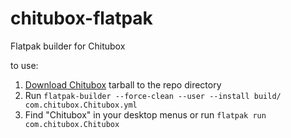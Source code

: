 # chitubox-flatpak
Flatpak builder for Chitubox

to use:
1. [Download Chitubox](https://www.chitubox.com/en/download/chitubox-free) tarball to the repo directory
2. Run `flatpak-builder --force-clean --user --install build/ com.chitubox.Chitubox.yml`
3. Find "Chitubox" in your desktop menus or run `flatpak run com.chitubox.Chitubox`

